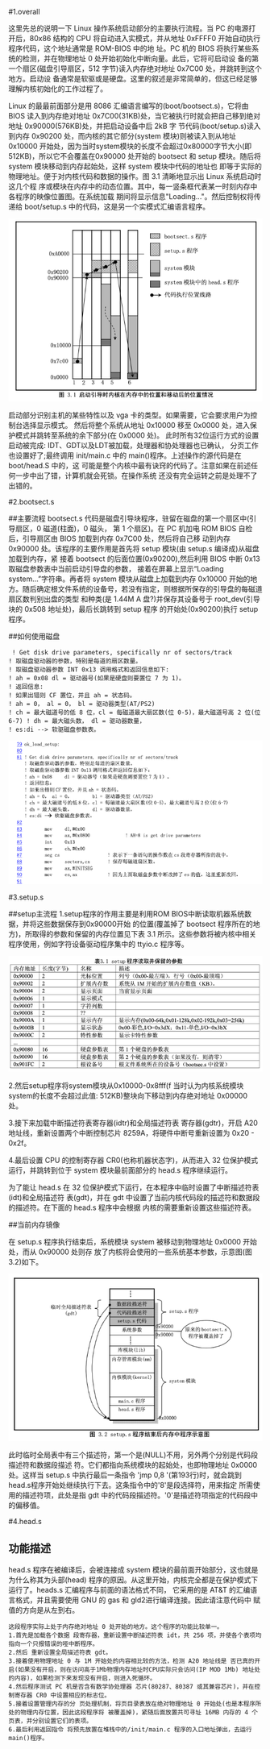#1.overall

这里先总的说明一下 Linux 操作系统启动部分的主要执行流程。当 PC 的电源打开后，80x86 结构的 CPU 将自动进入实模式，并从地址 0xFFFF0 开始自动执行程序代码，这个地址通常是 ROM-BIOS 中的地 址。PC 机的 BIOS 将执行某些系统的检测，并在物理地址 0 处开始初始化中断向量。此后，它将可启动设 备的第一个扇区(磁盘引导扇区，512 字节)读入内存绝对地址 0x7C00 处，并跳转到这个地方。启动设 备通常是软驱或是硬盘。这里的叙述是非常简单的，但这已经足够理解内核初始化的工作过程了。

Linux 的最最前面部分是用 8086 汇编语言编写的(boot/bootsect.s)，它将由 BIOS 读入到内存绝对地址 0x7C00(31KB)处，当它被执行时就会把自己移到绝对地址 0x90000(576KB)处，并把启动设备中后 2kB 字 节代码(boot/setup.s)读入到内存 0x90200 处，而内核的其它部分(system 模块)则被读入到从地址 0x10000 开始处，因为当时system模块的长度不会超过0x80000字节大小(即512KB)，所以它不会覆盖在0x90000 处开始的 bootsect 和 setup 模块。随后将 system 模块移动到内存起始处，这样 system 模块中代码的地址也 即等于实际的物理地址。便于对内核代码和数据的操作。图 3.1 清晰地显示出 Linux 系统启动时这几个程 序或模块在内存中的动态位置。其中，每一竖条框代表某一时刻内存中各程序的映像位置图。在系统加载 期间将显示信息"Loading..."。然后控制权将传递给 boot/setup.s 中的代码，这是另一个实模式汇编语言程序。

![](res/g3-1.png)

启动部分识别主机的某些特性以及 vga 卡的类型。如果需要，它会要求用户为控制台选择显示模式。 然后将整个系统从地址 0x10000 移至 0x0000 处，进入保护模式并跳转至系统的余下部分(在 0x0000 处)。 此时所有32位运行方式的设置启动被完成: IDT、GDT以及LDT被加载，处理器和协处理器也已确认， 分页工作也设置好了;最终调用 init/main.c 中的 main()程序。上述操作的源代码是在 boot/head.S 中的，这 可能是整个内核中最有诀窍的代码了。注意如果在前述任何一步中出了错，计算机就会死锁。在操作系统 还没有完全运转之前是处理不了出错的。


#2.bootsect.s

##主要流程
bootsect.s 代码是磁盘引导块程序，驻留在磁盘的第一个扇区中(引导扇区，0 磁道(柱面)，0 磁头，
第 1 个扇区)。在 PC 机加电 ROM BIOS 自检后，引导扇区由 BIOS 加载到内存 0x7C00 处，然后将自己移 动到内存 0x90000 处。该程序的主要作用是首先将 setup 模块(由 setup.s 编译成)从磁盘加载到内存，紧 接着 bootsect 的后面位置(0x90200),然后利用 BIOS 中断 0x13 取磁盘参数表中当前启动引导盘的参数， 接着在屏幕上显示“Loading system...”字符串。再者将 system 模块从磁盘上加载到内存 0x10000 开始的地 方。随后确定根文件系统的设备号，若没有指定，则根据所保存的引导盘的每磁道扇区数判别出盘的类型 和种类(是 1.44M A 盘?)并保存其设备号于 root_dev(引导块的 0x508 地址处)，最后长跳转到 setup 程序 的开始处(0x90200)执行 setup 程序。

##如何使用磁盘
```
 ! Get disk drive parameters, specifically nr of sectors/track
! 取磁盘驱动器的参数，特别是每道的扇区数量。
! 取磁盘驱动器参数 INT 0x13 调用格式和返回信息如下:
! ah = 0x08 dl = 驱动器号(如果是硬盘则要置位 7 为 1)。
! 返回信息:
! 如果出错则 CF 置位，并且 ah = 状态码。
! ah = 0， al = 0， bl = 驱动器类型(AT/PS2)
! ch = 最大磁道号的低 8 位，cl = 每磁道最大扇区数(位 0-5)，最大磁道号高 2 位(位 6-7) ! dh = 最大磁头数， dl = 驱动器数量，
! es:di --> 软驱磁盘参数表。
```

![](res/code3-1.png)

#3.setup.s

##setup主流程
1.setup程序的作用主要是利用ROM BIOS中断读取机器系统数据，并将这些数据保存到0x90000开始
的位置(覆盖掉了 bootsect 程序所在的地方)，所取得的参数和保留的内存位置见下表 3.1 所示。这些参数将被内核中相关程序使用，例如字符设备驱动程序集中的 ttyio.c 程序等。

![](res/b3.1.png)

2.然后setup程序将system模块从0x10000-0x8fff(f 当时认为内核系统模块system的长度不会超过此值: 512KB)整块向下移动到内存绝对地址 0x00000 处。

3.接下来加载中断描述符表寄存器(idtr)和全局描述符表 寄存器(gdtr)，开启 A20 地址线，重新设置两个中断控制芯片 8259A，将硬件中断号重新设置为 0x20 - 0x2f。 

4.最后设置 CPU 的控制寄存器 CR0(也称机器状态字)，从而进入 32 位保护模式运行，并跳转到位于 system 模块最前面部分的 head.s 程序继续运行。

为了能让 head.s 在 32 位保护模式下运行，在本程序中临时设置了中断描述符表(idt)和全局描述符 表(gdt)，并在 gdt 中设置了当前内核代码段的描述符和数据段的描述符。在下面的 head.s 程序中会根据 内核的需要重新设置这些描述符表。

##当前内存镜像

在 setup.s 程序执行结束后，系统模块 system 被移动到物理地址 0x0000 开始处，而从 0x90000 处则存
放了内核将会使用的一些系统基本参数，示意图(图 3.2)如下。

![](res/t3.1.png)

此时临时全局表中有三个描述符，第一个是(NULL)不用，另外两个分别是代码段描述符和数据段描述 符。它们都指向系统模块的起始处，也即物理地址 0x0000 处。这样当 setup.s 中执行最后一条指令 'jmp 0,8 '(第193行)时，就会跳到head.s程序开始处继续执行下去。这条指令中的'8'是段选择符，用来指定 所需使用的描述符项，此处是指 gdt 中的代码段描述符。'0'是描述符项指定的代码段中的偏移值。

#4.head.s

## 功能描述
head.s 程序在被编译后，会被连接成 system 模块的最前面开始部分，这也就是为什么称其为头部(head)
程序的原因。从这里开始，内核完全都是在保护模式下运行了。heads.s 汇编程序与前面的语法格式不同， 它采用的是 AT&T 的汇编语言格式，并且需要使用 GNU 的 gas 和 gld2进行编译连接。因此请注意代码中 赋值的方向是从左到右。

```
这段程序实际上处于内存绝对地址 0 处开始的地方。这个程序的功能比较单一。
1.首先是加载各个数据 段寄存器，重新设置中断描述符表 idt，共 256 项，并使各个表项均指向一个只报错误的哑中断程序。
2.然后 重新设置全局描述符表 gdt。
3.接着使用物理地址 0 与 1M 开始处的内容相比较的方法，检测 A20 地址线是 否已真的开启(如果没有开启，则在访问高于1Mb物理内存地址时CPU实际只会访问(IP MOD 1Mb) 地址处的内容)，如果检测下来发现没有开启，则进入死循环。
4.然后程序测试 PC 机是否含有数学协处理器 芯片(80287、80387 或其兼容芯片)，并在控制寄存器 CR0 中设置相应的标志位。
5.接着设置管理内存的分 页处理机制，将页目录表放在绝对物理地址 0 开始处(也是本程序所处的物理内存位置，因此这段程序将 被覆盖掉)，紧随后面放置共可寻址 16MB 内存的 4 个页表，并分别设置它们的表项。
6.最后利用返回指令 将预先放置在堆栈中的/init/main.c 程序的入口地址弹出，去运行 main()程序。
```





